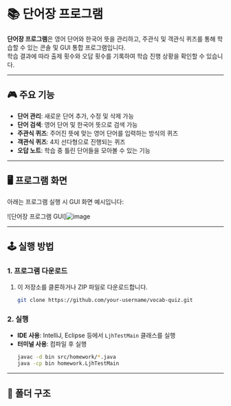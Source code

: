 # 📚 단어장 프로그램

**단어장 프로그램**은 영어 단어와 한국어 뜻을 관리하고, 주관식 및 객관식 퀴즈를 통해 학습할 수 있는 콘솔 및 GUI 통합 프로그램입니다.  
학습 결과에 따라 출제 횟수와 오답 횟수를 기록하여 학습 진행 상황을 확인할 수 있습니다.

---

## 🎮 주요 기능

- **단어 관리**: 새로운 단어 추가, 수정 및 삭제 가능
- **단어 검색**: 영어 단어 및 한국어 뜻으로 검색 가능
- **주관식 퀴즈**: 주어진 뜻에 맞는 영어 단어를 입력하는 방식의 퀴즈
- **객관식 퀴즈**: 4지 선다형으로 진행되는 퀴즈
- **오답 노트**: 학습 중 틀린 단어들을 모아볼 수 있는 기능

---

## 🖥️ 프로그램 화면

아래는 프로그램 실행 시 GUI 화면 예시입니다:

![단어장 프로그램 GUI]![image](https://github.com/user-attachments/assets/ef4892ed-d730-448b-92aa-7db11ba89d00)


---

## 🕹️ 실행 방법

### 1. 프로그램 다운로드
1. 이 저장소를 클론하거나 ZIP 파일로 다운로드합니다.
    ```bash
    git clone https://github.com/your-username/vocab-quiz.git
    ```

### 2. 실행
- **IDE 사용**: IntelliJ, Eclipse 등에서 `LjhTestMain` 클래스를 실행
- **터미널 사용**: 컴파일 후 실행
    ```bash
    javac -d bin src/homework/*.java
    java -cp bin homework.LjhTestMain
    ```

---

## 📂 폴더 구조

